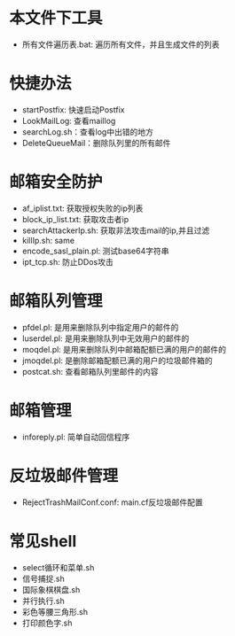 # 本文件下工具
- 所有文件遍历表.bat: 遍历所有文件，并且生成文件的列表

# 快捷办法
- startPostfix: 快速启动Postfix
- LookMailLog: 查看maillog
- searchLog.sh：查看log中出错的地方
- DeleteQueueMail：删除队列里的所有邮件

# 邮箱安全防护
- af_iplist.txt: 获取授权失败的ip列表
- block_ip_list.txt: 获取攻击者ip
- searchAttackerIp.sh: 获取非法攻击mail的ip,并且过滤
- killIp.sh: same
- encode_sasl_plain.pl: 测试base64字符串
- ipt_tcp.sh: 防止DDos攻击

# 邮箱队列管理
- pfdel.pl: 是用来删除队列中指定用户的邮件的
- luserdel.pl: 是用来删除队列中无效用户的邮件的
- moqdel.pl: 是用来删除队列中邮箱配额已满的用户的邮件的
- jmoqdel.pl: 是删除邮箱配额已满的用户的垃圾邮件箱的
- postcat.sh: 查看邮箱队列里邮件的内容

# 邮箱管理
- inforeply.pl: 简单自动回信程序

# 反垃圾邮件管理
- RejectTrashMailConf.conf: main.cf反垃圾邮件配置

# 常见shell
- select循环和菜单.sh
- 信号捕捉.sh
- 国际象棋棋盘.sh
- 并行执行.sh
- 彩色等腰三角形.sh
- 打印颜色字.sh